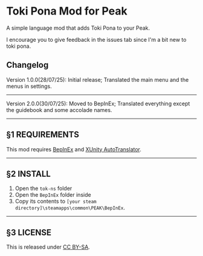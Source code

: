 # Toki Pona Mod for Peak

A simple language mod that adds Toki Pona to your Peak.

I encourage you to give feedback in the issues tab since I'm a bit new to toki pona.

## Changelog
Version 1.0.0(28/07/25): Initial release; Translated the main menu and the menus in settings. 

---

Version 2.0.0(30/07/25): Moved to BepInEx; Translated everything except the guidebook and some accolade names.

---


## §1 REQUIREMENTS

This mod requires [BepInEx](https://github.com/BepInEx/BepInEx/releases/tag/v5.4.23.3) and [XUnity AutoTranslator](https://github.com/bbepis/XUnity.AutoTranslator).

---


## §2 INSTALL

1. Open the `tok-ns` folder
2. Open the `BepInEx` folder inside
3. Copy its contents to `[your steam directory]\steamapps\common\PEAK\BepInEx`.

---


## §3 LICENSE


This is released under [CC BY-SA](https://creativecommons.org/licenses/by-sa/4.0/).
